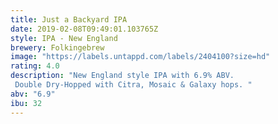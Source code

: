 ```yaml
---
title: Just a Backyard IPA
date: 2019-02-08T09:49:01.103765Z
style: IPA - New England
brewery: Folkingebrew
image: "https://labels.untappd.com/labels/2404100?size=hd"
rating: 4.0
description: "New England style IPA with 6.9% ABV. Double Dry-Hopped with Citra, Mosaic & Galaxy hops. "
abv: "6.9"
ibu: 32
---
```

